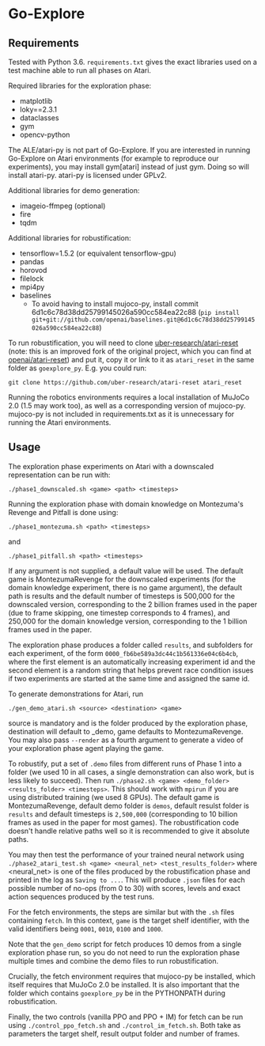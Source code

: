 # Go-Explore

## Requirements

Tested with Python 3.6. `requirements.txt` gives the exact libraries used on a test machine
able to run all phases on Atari.

Required libraries for the exploration phase:
- matplotlib
- loky==2.3.1
- dataclasses
- gym
- opencv-python

The ALE/atari-py is not part of Go-Explore. If you are interested in running Go-Explore on Atari environments (for example to reproduce our experiments), you may install gym\[atari\] instead of just gym. Doing so will install atari-py. atari-py is licensed under GPLv2.

Additional libraries for demo generation:
- imageio-ffmpeg (optional)
- fire
- tqdm

Additional libraries for robustification:
- tensorflow=1.5.2 (or equivalent tensorflow-gpu)
- pandas
- horovod
- filelock
- mpi4py
- baselines
    - To avoid having to install mujoco-py, install commit 6d1c6c78d38dd25799145026a590cc584ea22c88 (`pip install git+git://github.com/openai/baselines.git@6d1c6c78d38dd25799145026a590cc584ea22c88`)

To run robustification, you will need to clone [uber-research/atari-reset](https://github.com/uber-research/atari-reset) (note: this is an improved fork of the original project, which you can find at [openai/atari-reset](https://github.com/openai/atari-reset)) and
put it, copy it or link to it as `atari_reset` in the same folder as `goexplore_py`.
E.g. you could run:

`git clone https://github.com/uber-research/atari-reset atari_reset`


Running the robotics environments requires a local installation of MuJoCo 2.0 (1.5 may work too),
as well as a corresponding version of mujoco-py. mujoco-py is not included in requirements.txt as it is unnecessary
for running the Atari environments.

## Usage

The exploration phase experiments on Atari with a downscaled representation can be run with:

`./phase1_downscaled.sh <game> <path> <timesteps>`

Running the exploration phase with domain knowledge on Montezuma's Revenge and Pitfall is done using:

`./phase1_montezuma.sh <path> <timesteps>`

and 

`./phase1_pitfall.sh <path> <timesteps>`

If any argument is not supplied, a default value will be used. The default game is MontezumaRevenge for 
the downscaled experiments (for the domain knowledge experiment, there is no game argument), the default
path is results and the default number of timesteps is 500,000 for the downscaled version, corresponding to the 2 billion frames used in the
paper (due to frame skipping, one timestep corresponds to 4 frames), and 250,000 for the domain knowledge version, corresponding
to the 1 billion frames used in the paper.

The exploration phase produces a folder called `results`, and subfolders for each experiment, of the form
`0000_fb6be589a3dc44c1b561336e04c6b4cb`, where the first element is an automatically increasing
experiment id and the second element is a random string that helps prevent race condition issues if
two experiments are started at the same time and assigned the same id.

To generate demonstrations for Atari, run

`./gen_demo_atari.sh <source> <destination> <game>`

source is mandatory and is the folder produced by the exploration phase, destination will default to <source>_demo,
game defaults to MontezumaRevenge. You may also pass `--render` as a fourth argument to generate a video of your
exploration phase agent playing the game.

To robustify, put a set of `.demo` files from different runs of Phase 1 into a folder
(we used 10 in all cases, a single demonstration can also work, but is less
likely to succeed). Then run `./phase2.sh <game> <demo_folder> <results_folder> <timesteps>`. This should work with `mpirun` if you are using distributed 
training (we used 8 GPUs). The default game is MontezumaRevenge, default demo folder is `demos`, default resulst folder is `results`
and default timesteps is `2,500,000` (corresponding to 10 billion frames as used in the paper for most games). The robustification
code doesn't handle relative paths well so it is recommended to give it absolute paths.

You may then test the performance of your trained neural network using 
`./phase2_atari_test.sh <game> <neural_net> <test_results_folder>`
where <neural_net> is one of the files produced by the robustification phase and printed in the log as `Saving to ...`.
This will produce `.json` files for each possible number of no-ops (from 0 to 30) with scores, levels
and exact action sequences produced by the test runs.

For the fetch environments, the steps are similar but with the `.sh` files containing `fetch`. In this context, `game`
is the target shelf identifier, with the valid identifiers being `0001`, `0010`, `0100` and `1000`.

Note that the `gen_demo`
script for fetch produces 10 demos from a single exploration phase run, so you do not need to run the exploration phase
multiple times and combine the demo files to run robustification.

Crucially, the fetch environment requires that mujoco-py be installed, which itself requires that MuJoCo 2.0 be installed.
It is also important that the folder which contains `goexplore_py` be in the PYTHONPATH during robustification.

Finally, the two controls (vanilla PPO and PPO + IM) for fetch can be run using `./control_ppo_fetch.sh` and `./control_im_fetch.sh`.
Both take as parameters the target shelf, result output folder and number of frames.